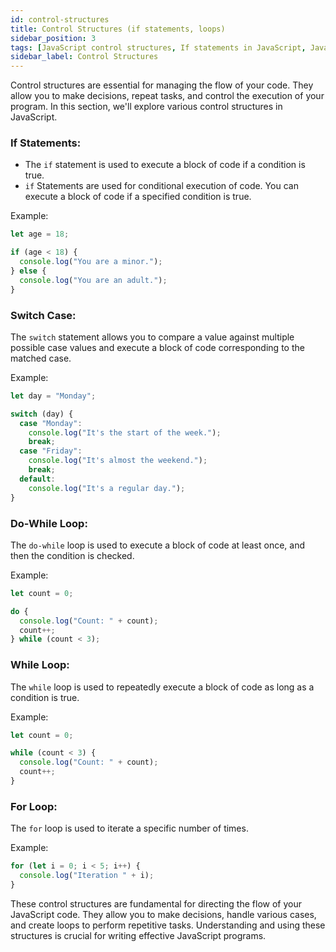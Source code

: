 ```yaml
---
id: control-structures
title: Control Structures (if statements, loops)
sidebar_position: 3
tags: [JavaScript control structures, If statements in JavaScript, JavaScript loops, If-else statements in Node.js, Switch-case statements in JavaScript, Do-while loop in Node.js, While loop in JavaScript, For loop in Node.js, Conditional statements in programming, JavaScript loop examples, Looping in Node.js, Control flow in Node.js, JavaScript branching statements, Looping constructs in programming, JavaScript decision-making structures]
sidebar_label: Control Structures
---
```


Control structures are essential for managing the flow of your code. They allow you to make decisions, repeat tasks, and control the execution of your program. In this section, we'll explore various control structures in JavaScript.

### If Statements:

- The `if` statement is used to execute a block of code if a condition is true.
- `if` Statements are used for conditional execution of code. You can execute a block of code if a specified condition is true.

Example:
```js title="index.js"
let age = 18;

if (age < 18) {
  console.log("You are a minor.");
} else {
  console.log("You are an adult.");
}
```

### Switch Case:

The `switch` statement allows you to compare a value against multiple possible case values and execute a block of code corresponding to the matched case.

Example:
```js title="index.js"
let day = "Monday";

switch (day) {
  case "Monday":
    console.log("It's the start of the week.");
    break;
  case "Friday":
    console.log("It's almost the weekend.");
    break;
  default:
    console.log("It's a regular day.");
}
```

### Do-While Loop:

The `do-while` loop is used to execute a block of code at least once, and then the condition is checked.

Example:
```js title="index.js"
let count = 0;

do {
  console.log("Count: " + count);
  count++;
} while (count < 3);
```

### While Loop:

The `while` loop is used to repeatedly execute a block of code as long as a condition is true.

Example:
```js title="index.js"
let count = 0;

while (count < 3) {
  console.log("Count: " + count);
  count++;
}
```

### For Loop:

The `for` loop is used to iterate a specific number of times.

Example:
```js title="index.js"
for (let i = 0; i < 5; i++) {
  console.log("Iteration " + i);
}
```

These control structures are fundamental for directing the flow of your JavaScript code. They allow you to make decisions, handle various cases, and create loops to perform repetitive tasks. Understanding and using these structures is crucial for writing effective JavaScript programs.